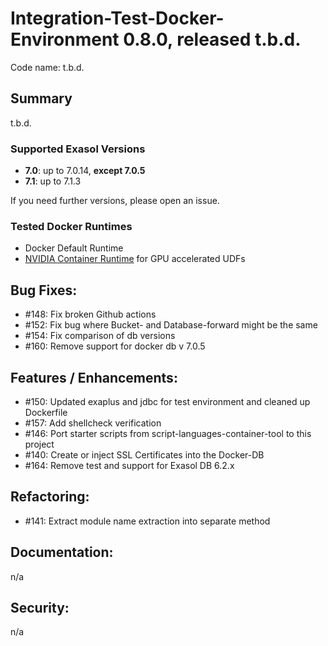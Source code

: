 # Integration-Test-Docker-Environment 0.8.0, released t.b.d.

Code name: t.b.d.

## Summary

t.b.d.

### Supported Exasol Versions

* **7.0**: up to 7.0.14, **except 7.0.5**
* **7.1**: up to 7.1.3

If you need further versions, please open an issue.

### Tested Docker Runtimes

- Docker Default Runtime
- [NVIDIA Container Runtime](https://github.com/NVIDIA/nvidia-container-runtime) for GPU accelerated UDFs

## Bug Fixes:

 - #148: Fix broken Github actions
 - #152: Fix bug where Bucket- and Database-forward might be the same 
 - #154: Fix comparison of db versions
 - #160: Remove support for docker db v 7.0.5

## Features / Enhancements:

 - #150: Updated exaplus and jdbc for test environment and cleaned up Dockerfile
 - #157: Add shellcheck verification
 - #146: Port starter scripts from script-languages-container-tool to this project
 - #140: Create or inject SSL Certificates into the Docker-DB
 - #164: Remove test and support for Exasol DB 6.2.x

## Refactoring:

 - #141: Extract module name extraction into separate method

## Documentation:

n/a

## Security:

n/a
